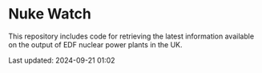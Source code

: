 # Nuke Watch

This repository includes code for retrieving the latest information available on the output of EDF nuclear power plants in the UK.

Last updated: 2024-09-21 01:02